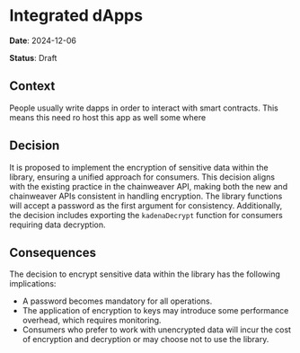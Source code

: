 # Integrated dApps

**Date**: 2024-12-06

**Status**: Draft

## Context

People usually write dapps in order to interact with smart contracts. This means
this need ro host this app as well some where

## Decision

It is proposed to implement the encryption of sensitive data within the library,
ensuring a unified approach for consumers. This decision aligns with the
existing practice in the chainweaver API, making both the new and chainweaver
APIs consistent in handling encryption. The library functions will accept a
password as the first argument for consistency. Additionally, the decision
includes exporting the `kadenaDecrypt` function for consumers requiring data
decryption.

## Consequences

The decision to encrypt sensitive data within the library has the following
implications:

- A password becomes mandatory for all operations.
- The application of encryption to keys may introduce some performance overhead,
  which requires monitoring.
- Consumers who prefer to work with unencrypted data will incur the cost of
  encryption and decryption or may choose not to use the library.
